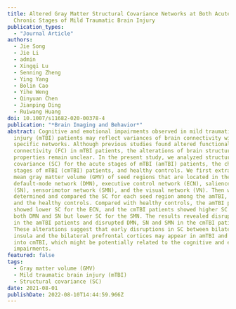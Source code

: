 ```yaml
---
title: Altered Gray Matter Structural Covariance Networks at Both Acute and
  Chronic Stages of Mild Traumatic Brain Injury
publication_types:
  - "Journal Article"
authors:
  - Jie Song
  - Jie Li
  - admin
  - Xingqi Lu
  - Senning Zheng
  - Ying Yang
  - Bolin Cao
  - Yihe Weng
  - Qinyuan Chen
  - Jianping Ding
  - Ruiwang Huang
doi: 10.1007/s11682-020-00378-4
publication: "*Brain Imaging and Behavior*"
abstract: Cognitive and emotional impairments observed in mild traumatic brain
  injury (mTBI) patients may reflect variances of brain connectivity within
  specific networks. Although previous studies found altered functional
  connectivity (FC) in mTBI patients, the alterations of brain structural
  properties remain unclear. In the present study, we analyzed structural
  covariance (SC) for the acute stages of mTBI (amTBI) patients, the chronic
  stages of mTBI (cmTBI) patients, and healthy controls. We first extracted the
  mean gray matter volume (GMV) of seed regions that are located in the
  default-mode network (DMN), executive control network (ECN), salience network
  (SN), sensorimotor network (SMN), and the visual network (VN). Then we
  determined and compared the SC for each seed region among the amTBI, the cmTBI
  and the healthy controls. Compared with healthy controls, the amTBI patients
  showed lower SC for the ECN, and the cmTBI patients showed higher SC for the
  both DMN and SN but lower SC for the SMN. The results revealed disrupted ECN
  in the amTBI patients and disrupted DMN, SN and SMN in the cmTBI patients.
  These alterations suggest that early disruptions in SC between bilateral
  insula and the bilateral prefrontal cortices may appear in amTBI and persist
  into cmTBI, which might be potentially related to the cognitive and emotional
  impairments.
featured: false
tags:
  - Gray matter volume (GMV)
  - Mild traumatic brain injury (mTBI)
  - Structural covariance (SC)
date: 2021-08-01
publishDate: 2022-08-10T14:44:59.966Z
---
```

